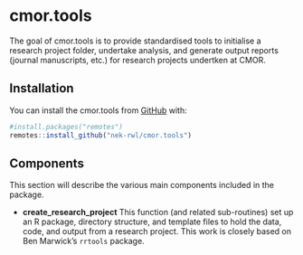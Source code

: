 
<!-- README.md is generated from README.Rmd. Please edit that file -->

# cmor.tools

<!-- badges: start -->

<!-- badges: end -->

The goal of cmor.tools is to provide standardised tools to initialise a
research project folder, undertake analysis, and generate output reports
(journal manuscripts, etc.) for research projects undertken at CMOR.

## Installation

You can install the cmor.tools from [GitHub](https://github.com) with:

``` r
#install.packages("remotes")
remotes::install_github("nek-rwl/cmor.tools")
```

## Components

This section will describe the various main components included in the
package.

  - **create\_research\_project** This function (and related
    sub-routines) set up an R package, directory structure, and template
    files to hold the data, code, and output from a research project.
    This work is closely based on Ben Marwick’s `rrtools` package.

